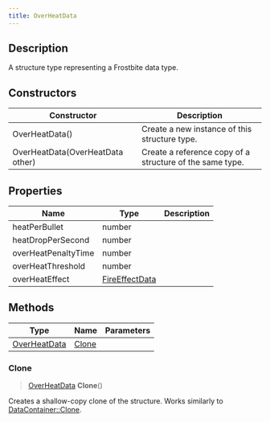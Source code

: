 ```yaml
---
title: OverHeatData
---
```

## Description

A structure type representing a Frostbite data type.

## Constructors

| Constructor                      | Description                                              |
| -------------------------------- | -------------------------------------------------------- |
| OverHeatData()                   | Create a new instance of this structure type.            |
| OverHeatData(OverHeatData other) | Create a reference copy of a structure of the same type. |

## Properties

| Name                | Type                             | Description |
| ------------------- | -------------------------------- | ----------- |
| heatPerBullet       | number                           |             |
| heatDropPerSecond   | number                           |             |
| overHeatPenaltyTime | number                           |             |
| overHeatThreshold   | number                           |             |
| overHeatEffect      | [FireEffectData](FireEffectData) |             |

## Methods

| Type                         | Name            | Parameters |
| ---------------------------- | --------------- | ---------- |
| [OverHeatData](OverHeatData) | [Clone](#clone) |            |

### Clone

> [OverHeatData](OverHeatData) **Clone**()

Creates a shallow-copy clone of the structure. Works similarly to [DataContainer::Clone](/vext/ref/shared/class/datacontainer#clone).
